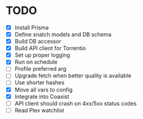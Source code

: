 # TODO

- [x] Install Prisma
- [x] Define snatch models and DB schema
- [x] Build DB accessor
- [x] Build API client for Torrentio
- [x] Set up proper logging
- [x] Run on schedule
- [ ] Profile preferred arg
- [ ] Upgrade fetch when better quality is available
- [ ] Use shorter hashes
- [x] Move all vars to config
- [x] Integrate into Coaxist
- [ ] API client should crash on 4xx/5xx status codes
- [ ] Read Plex watchlist
